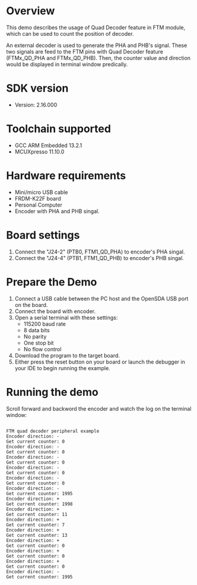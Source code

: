 Overview
========
This demo describes the usage of Quad Decoder feature in FTM module, which can be used to count the position of decoder.

An external decoder is used to generate the PHA and PHB's signal. These two signals are feed to the FTM pins with Quad Decoder feature (FTMx_QD_PHA and FTMx_QD_PHB). Then, the counter value and direction would be displayed in terminal window predically.


SDK version
===========
- Version: 2.16.000

Toolchain supported
===================
- GCC ARM Embedded  13.2.1
- MCUXpresso  11.10.0

Hardware requirements
=====================
- Mini/micro USB cable
- FRDM-K22F board
- Personal Computer
- Encoder with PHA and PHB singal.

Board settings
==============
1. Connect the "J24-2" (PTB0, FTM1_QD_PHA) to encoder's PHA singal.
2. Connect the "J24-4" (PTB1, FTM1_QD_PHB) to encoder's PHB singal.

Prepare the Demo
================
1. Connect a USB cable between the PC host and the OpenSDA USB port on the board.
2. Connect the board with encoder.
3. Open a serial terminal with these settings:
    - 115200 baud rate
    - 8 data bits
    - No parity
    - One stop bit
    - No flow control
4. Download the program to the target board.
5. Either press the reset button on your board or launch the debugger in your IDE to begin running the example.

Running the demo
================
Scroll forward and backword the encoder and watch the log on the terminal window:

~~~~~~~~~~~~~~~~~~~~~~~~~~~~~~~~

FTM quad decoder peripheral example
Encoder direction: -
Get current counter: 0
Encoder direction: -
Get current counter: 0
Encoder direction: -
Get current counter: 0
Encoder direction: -
Get current counter: 0
Encoder direction: -
Get current counter: 0
Encoder direction: -
Get current counter: 1995
Encoder direction: +
Get current counter: 1998
Encoder direction: +
Get current counter: 11
Encoder direction: +
Get current counter: 7
Encoder direction: +
Get current counter: 13
Encoder direction: +
Get current counter: 0
Encoder direction: +
Get current counter: 0
Encoder direction: +
Get current counter: 0
Encoder direction: -
Get current counter: 1995

~~~~~~~~~~~~~~~~~~~~~~~~~~~~~~~~
